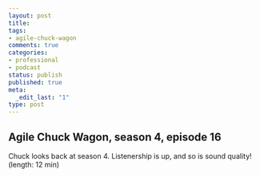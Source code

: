 ```yaml
---
layout: post
title: 
tags:
- agile-chuck-wagon
comments: true
categories:
- professional
- podcast
status: publish
published: true
meta:
  _edit_last: "1"
type: post
---
```


## Agile Chuck Wagon, season 4, episode 16

Chuck looks back at season 4. Listenership is up, and so is sound quality! (length: 12 min)
